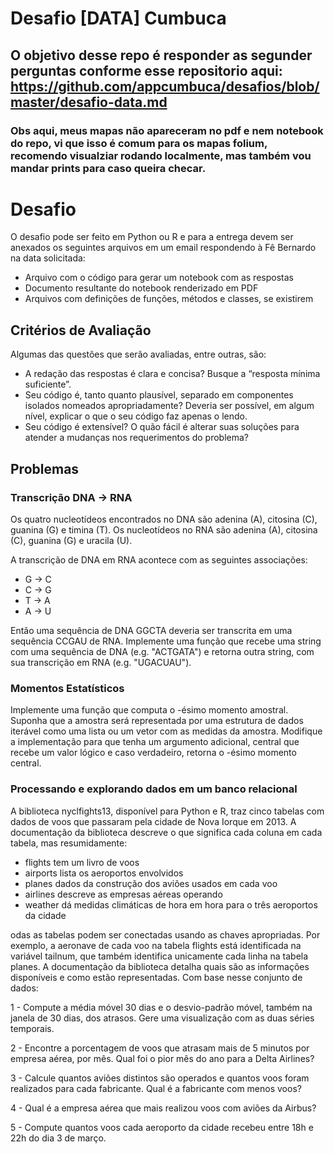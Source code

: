 # Desafio [DATA] Cumbuca

## O objetivo desse repo é responder as segunder perguntas conforme esse repositorio aqui: https://github.com/appcumbuca/desafios/blob/master/desafio-data.md

### Obs aqui, meus mapas não apareceram no pdf e nem notebook do repo, vi que isso é comum para os mapas folium, recomendo visualziar rodando localmente, mas também vou mandar prints para caso queira checar.

# Desafio

O desafio pode ser feito em Python ou R e para a entrega devem ser anexados os seguintes arquivos em um email respondendo à Fê Bernardo na data solicitada:

- Arquivo com o código para gerar um notebook com as respostas
- Documento resultante do notebook renderizado em PDF
- Arquivos com definições de funções, métodos e classes, se existirem

## Critérios de Avaliação

Algumas das questões que serão avaliadas, entre outras, são:

- A redação das respostas é clara e concisa? Busque a “resposta mínima suficiente”.
- Seu código é, tanto quanto plausível, separado em componentes isolados nomeados apropriadamente? Deveria ser possível, em algum nível, explicar o que o seu código faz apenas o lendo.
- Seu código é extensível? O quão fácil é alterar suas soluções para atender a mudanças nos requerimentos do problema?

## Problemas

### Transcrição DNA → RNA

Os quatro nucleotídeos encontrados no DNA são adenina (A), citosina (C), guanina (G) e timina (T). Os nucleotídeos no RNA são adenina (A), citosina (C), guanina (G) e uracila (U).

A transcrição de DNA em RNA acontece com as seguintes associações:

- G -> C
- C -> G
- T -> A
- A -> U

Então uma sequência de DNA GGCTA deveria ser transcrita em uma sequência CCGAU de RNA. Implemente uma função que recebe uma string com uma sequência de DNA (e.g. "ACTGATA") e retorna outra string, com sua transcrição em RNA (e.g. "UGACUAU").

### Momentos Estatísticos

Implemente uma função que computa o -ésimo momento amostral. Suponha que a amostra será representada por uma estrutura de dados iterável como uma lista ou um vetor com as medidas da amostra. Modifique a implementação para que tenha um argumento adicional, central que recebe um valor lógico e caso verdadeiro, retorna o -ésimo momento central.

### Processando e explorando dados em um banco relacional

A biblioteca nyclfights13, disponível para Python e R, traz cinco tabelas com dados de voos que passaram pela cidade de Nova Iorque em 2013. A documentação da biblioteca descreve o que significa cada coluna em cada tabela, mas resumidamente:

- flights tem um livro de voos
- airports lista os aeroportos envolvidos
- planes dados da construção dos aviões usados em cada voo
- airlines descreve as empresas aéreas operando
- weather dá medidas climáticas de hora em hora para o três aeroportos da cidade

odas as tabelas podem ser conectadas usando as chaves apropriadas. Por exemplo, a aeronave de cada voo na tabela flights está identificada na variável tailnum, que também identifica unicamente cada linha na tabela planes. A documentação da biblioteca detalha quais são as informações disponíveis e como estão representadas. Com base nesse conjunto de dados:

1 - Compute a média móvel 30 dias e o desvio-padrão móvel, também na janela de 30 dias, dos atrasos. Gere uma visualização com as duas séries temporais.

2 - Encontre a porcentagem de voos que atrasam mais de 5 minutos por empresa aérea, por mês. Qual foi o pior mês do ano para a Delta Airlines?

3 - Calcule quantos aviões distintos são operados e quantos voos foram realizados para cada fabricante. Qual é a fabricante com menos voos?

4 - Qual é a empresa aérea que mais realizou voos com aviões da Airbus?

5 - Compute quantos voos cada aeroporto da cidade recebeu entre 18h e 22h do dia 3 de março.